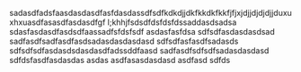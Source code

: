sadasdfadsfaasdasdasdfasfdasdassdfsdfkdkdjjdkfkkdkfkkfjfjxjdjjdjdjdjjduxuxhxuasdfasasdfasdasdfgf l;khhjfsdsdfdsfdsfdssaddasdsadsa
sdasfasdasdfasdsdfaassadfsfdsfsdf
asdasfasfdsa
sdfsdfasdasdasdsad
sadfasdfsadfasdfasdsadasdasdasdasd
sdfsdfasfasdfsadasds
sdfsdfsdfasdasdsdasdasdfadssddfaasd
sadfasdfsdfsdfsadasdasdasd
sdfdsfasdfasdasdas
asdas
asdfasasdasdasd
asdfasd
sdfds
